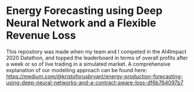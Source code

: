# Energy Forecasting using Deep Neural Network and a Flexible Revenue Loss 
This repository was made when my team and I competed in the AI4Impact 2020 Datathon, and topped the leaderboard in terms of overall profits after a week or so of live trading in a simulated market. A comprehensive explanation of our modelling approach can be found here:  
https://medium.com/@kristoforusbryant/energy-production-forecasting-using-deep-neural-networks-and-a-contract-aware-loss-df6b764097b7 
